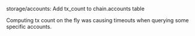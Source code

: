 storage/accounts: Add tx_count to chain.accounts table

Computing tx count on the fly was causing timeouts when querying
some specific accounts.

